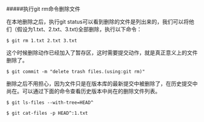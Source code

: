 #####执行git rm命令删除文件

在本地删除之后，执行git status可以看到删除的文件是列出来的，我们可以将他们（假设为1.txt、2.txt、3.txt)全部删除，执行以下命令：

```$ git rm 1.txt 2.txt 3.txt```

这个时候删除动作已经加入了暂存区，这时需要提交动作，就是真正意义上的文件删除了。

```$ git commit -m "delete trash files.(using:git rm)"```

删除之后不用担心，因为文件只是在版本库的最新提交中被删除了，在历史提交中尚在。可以通过下面的命令查看历史版本中尚在的删除文件列表。

```$ git ls-files --with-tree=HEAD^```

```$ git cat-files -p HEAD^:1.txt```